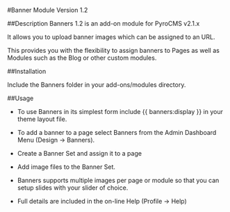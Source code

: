 #Banner Module
Version 1.2

##Description
Banners 1.2 is an add-on module for PyroCMS v2.1.x

It allows you to upload banner images which can be assigned to an URL. 

This provides you with the flexibility to assign banners to Pages as well as Modules such as the Blog or other custom modules.

##Installation

Include the Banners folder in your add-ons/modules directory.

##Usage
* To use Banners in its simplest form include {{ banners:display }} in your theme layout file.

* To add a banner to a page select Banners from the Admin Dashboard Menu (Design -> Banners).

* Create a Banner Set and assign it to a page

* Add image files to the Banner Set. 

* Banners supports multiple images per page or module so that you can setup slides with your slider of choice.

* Full details are included in the on-line Help (Profile -> Help)